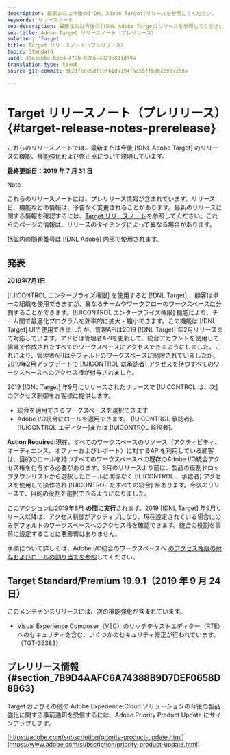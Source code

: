 ```yaml
---
description: 最新または今後の[!DNL Adobe Target]リリースを参照してください。
keywords: リリースノート
seo-description: 最新または今後の[!DNL Adobe Target]リリースを参照してください。
seo-title: Adobe Target リリースノート（プレリリース）
solution: 'Target '
title: Target リリースノート（プレリリース）
topic: Standard
uuid: 35ecabbe-b8b4-479b-9266-4823c831d79a
translation-type: tm+mt
source-git-commit: 3b21fede9df1ef61da194fac55ffb862c037258a

---
```



# Target リリースノート（プレリリース）{#target-release-notes-prerelease}

これらのリリースノートでは、最新または今後 [!DNL Adobe Target] のリリースの機能、機能強化および修正点について説明しています。

**最終更新日：2019 年 7 月 31 日**

>[!NOTE]
>
>これらのリリースノートには、プレリリース情報が含まれています。リリース日、機能などの情報は、予告なく変更されることがあります。最新のリリースに関する情報を確認するには、[Target リリースノート](release-notes.md)を参照してください。これらのページの情報は、リリースのタイミングによって異なる場合があります。
>
>括弧内の問題番号は [!DNL Adobe] 内部で使用されます。

## 発表

**2019年7月1日**

[!UICONTROL エンタープライズ権限] を使用すると [!DNL Target] 、顧客は単一の組織を使用できますが、異なるチームやワークフローのワークスペースに分割することができます。[!UICONTROL エンタープライズ権限] 機能により、チーム間で最適化プログラムを効率的に拡大・縮小できます。この機能は [!DNL Target] UIで使用できましたが、管理APIは2019 [!DNL Target] 年2月リリースまで対応しています。アドビは管理者APIを更新して、統合アカウントを使用して組織で作成されたすべてのワークスペースにアクセスできるようにしました。これにより、管理者APIはデフォルトのワークスペースに制限されていましたが、2019年2月アップデートで [!UICONTROL は承認者] アクセスを持つすべてのワークスペースへのアクセス権が付与されました。

2019 [!DNL Target] 年9月にリリースされたリリースで [!UICONTROL は、次] のアクセス制御をお客様に提供します。

* 統合を適用できるワークスペースを選択できます
* Adobe I/O統合にロールを適用できます。 [!UICONTROL 承認者]、 [!UICONTROL エディター]または [!UICONTROL 監視者]。

**Action Required**:現在、すべてのワークスペースのリソース（アクティビティ、オーディエンス、オファーおよびレポート）に対するAPIを利用している顧客は、目的のロールを持つすべてのワークスペースへの既存のAdobe I/O統合アクセス権を付与する必要があります。9月のリリースより前は、製品の役割ドロップダウンリストから選択したロールに関係なく [!UICONTROL 、承認者] アクセスを使用して操作され [!UICONTROL たすべての統合] があります。今後のリリースで、目的の役割を選択できるようになりました。

このアクションは2019年8月 **の間に実行**&#x200B;されます。2019 [!DNL Target] 年9月リリース以降は、アクセス制御がアクティブになり、現在設定されている場合にのみデフォルトのワークスペースへのアクセス権を確認できます。統合の役割を事前に設定することに悪影響はありません。

手順について詳しくは、Adobe I/O統合のワークスペースへ [のアクセス権限の付与およびロールの割り当てを参照](/help/administrating-target/c-user-management/property-channel/configure-adobe-io-integration.md)してください。

## Target Standard/Premium 19.9.1（2019 年 9 月 24 日）

このメンテナンスリリースには、次の機能強化が含まれています。

* Visual Experience Composer（VEC）のリッチテキストエディター（RTE）へのセキュリティを含む、いくつかのセキュリティ修正が行われています。（TGT-35383）

## プレリリース情報 {#section_7B9D4AAFC6A74388B9D7DEF0658D8B63}

Target およびその他の Adobe Experience Cloud ソリューションの今後の製品強化に関する事前通知を受信するには、Adobe Priority Product Update にサインアップします。

[https://adobe.com/subscription/priority-product-update.html](https://www.adobe.com/subscription/priority-product-update.html)
